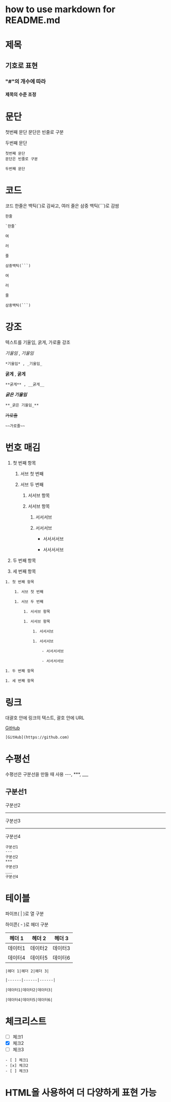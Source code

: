 # how to use markdown for README.md

# 제목
## 기호로 표현
### "#"의 개수에 따라
#### 제목의 수준 조정

# 문단
첫번째 문단
문단은 빈줄로 구분

두번째 문단

```
첫번째 문단
문단은 빈줄로 구분

두번째 문단
```

# 코드
코드 한줄은 백틱(`)로 감싸고, 여러 줄은 삼중 백틱(```)로 감쌈

`한줄`

```
`한줄`
```

```
여

러

줄
```

```
삼중백틱(```)

여

러

줄

삼중백틱(```)
```

# 강조
텍스트를 기울임, 굵게, 가로줄 강조

*기울임* , _기울임_

`*기울임* , _기울임_`

**굵게** , __굵게__

`**굵게** , __굵게__`

**_굵은 기울임_**

`**_굵은 기울임_**`

~~가로줄~~

`~~가로줄~~`

# 번호 매김
1. 첫 번째 항목

    1. 서브 첫 번째

    1. 서브 두 번째

        1. 서서브 항목

        1. 서서브 항목

            1. 서서서브

            1. 서서서브

                - 서서서서브

                - 서서서서브

1. 두 번째 항목

1. 세 번째 항목

```
1. 첫 번째 항목

    1. 서브 첫 번째

    1. 서브 두 번째

        1. 서서브 항목

        1. 서서브 항목

            1. 서서서브

            1. 서서서브

                - 서서서서브

                - 서서서서브

1. 두 번째 항목

1. 세 번째 항목
```

# 링크
대괄호 안에 링크의 텍스트, 괄호 안에 URL

[GitHub](https://github.com)

`[GitHub](https://github.com)`

# 수평선
수평선은 구분선을 만들 때 사용 ---, ***, ___

구분선1
---
구분선2
***
구분선3
___
구분선4

```
구분선1
---
구분선2
***
구분선3
___
구분선4
```

# 테이블
파이프( | )로 열 구분

하이픈( - )로 헤더 구분

|헤더 1|헤더 2|헤더 3|
|------|------|------|
|데이터1|데이터2|데이터3|
|데이터4|데이터5|데이터6|


```
|헤더 1|헤더 2|헤더 3|

|------|------|------|

|데이터1|데이터2|데이터3|

|데이터4|데이터5|데이터6|
```

# 체크리스트
- [ ] 체크1
- [x] 체크2
- [ ] 체크3

```
- [ ] 체크1
- [x] 체크2
- [ ] 체크3
```

# HTML을 사용하여 더 다양하게 표현 가능